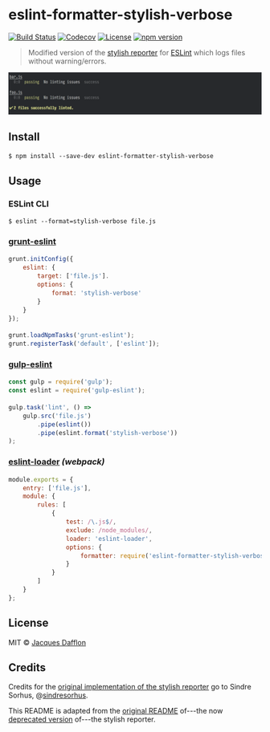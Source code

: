# eslint-formatter-stylish-verbose
[![Build Status](https://travis-ci.org/jacquesd/eslint-formatter-stylish-verbose.svg?branch=master)](https://travis-ci.org/jacquesd/eslint-formatter-stylish-verbose)
[![Codecov](https://img.shields.io/codecov/c/github/jacquesd/eslint-formatter-stylish-verbose.svg)](https://codecov.io/gh/jacquesd/eslint-formatter-stylish-verbose)
[![License](https://img.shields.io/github/license/jacquesd/eslint-formatter-stylish-verbose.svg)](https://github.com/jacquesd/eslint-formatter-stylish-verbose/blob/master/LICENSE)
[![npm version](https://badge.fury.io/js/eslint-formatter-stylish-verbose.svg)](https://www.npmjs.com/package/eslint-formatter-stylish-verbose)

> Modified version of the [stylish reporter](https://github.com/eslint/eslint/blob/master/tests/lib/formatters/stylish.js) for [ESLint](https://eslint.org) which logs files without warning/errors.

![](screenshot.png)

## Install

```
$ npm install --save-dev eslint-formatter-stylish-verbose
```

## Usage

### ESLint CLI

```
$ eslint --format=stylish-verbose file.js
```

### [grunt-eslint](https://github.com/sindresorhus/grunt-eslint)

```js
grunt.initConfig({
	eslint: {
		target: ['file.js'].
		options: {
			format: 'stylish-verbose'
		}
	}
});

grunt.loadNpmTasks('grunt-eslint');
grunt.registerTask('default', ['eslint']);
```

### [gulp-eslint](https://github.com/adametry/gulp-eslint)

```js
const gulp = require('gulp');
const eslint = require('gulp-eslint');

gulp.task('lint', () =>
	gulp.src('file.js')
		.pipe(eslint())
		.pipe(eslint.format('stylish-verbose'))
);
```

### [eslint-loader](https://github.com/MoOx/eslint-loader) *(webpack)*

```js
module.exports = {
	entry: ['file.js'],
	module: {
		rules: [
			{
				test: /\.js$/,
				exclude: /node_modules/,
				loader: 'eslint-loader',
				options: {
					formatter: require('eslint-formatter-stylish-verbose')
				}
			}
		]
	}
};
```

## License

MIT © [Jacques Dafflon](https://sindresorhus.com)

## Credits

Credits for the [original implementation of the stylish reporter](https://github.com/eslint/eslint/blob/master/tests/lib/formatters/stylish.js) go to Sindre Sorhus, @[sindresorhus](https://github.com/sindresorhus).

This README is adapted from the [original README](https://github.com/sindresorhus/eslint-stylish/blob/master/readme.md) of---the now [deprecated version](https://github.com/sindresorhus/eslint-stylish) of---the stylish reporter.

